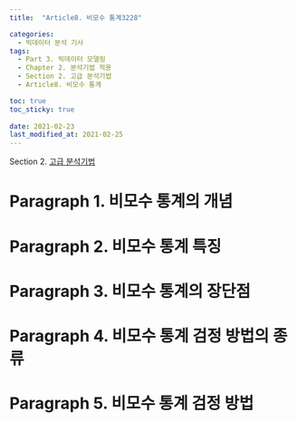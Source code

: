 ```yaml
---
title:  "Article8. 비모수 통계3228"

categories:
  - 빅데이터 분석 기사
tags: 
  - Part 3. 빅데이터 모델링
  - Chapter 2. 분석기법 적용
  - Section 2. 고급 분석기법
  - Article8. 비모수 통계

toc: true
toc_sticky: true
 
date: 2021-02-23
last_modified_at: 2021-02-25
---
```


Section 2. [고급 분석기법]()

# Paragraph 1. 비모수 통계의 개념

# Paragraph 2. 비모수 통계 특징

# Paragraph 3. 비모수 통계의 장단점

# Paragraph 4. 비모수 통계 검정 방법의 종류

# Paragraph 5. 비모수 통계 검정 방법

